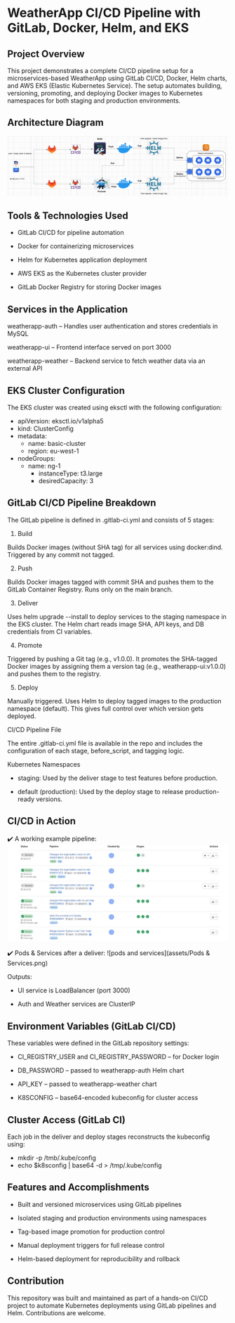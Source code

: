 
# WeatherApp CI/CD Pipeline with GitLab, Docker, Helm, and EKS



## Project Overview
This project demonstrates a complete CI/CD pipeline setup for a microservices-based WeatherApp using GitLab CI/CD, Docker, Helm charts, and AWS EKS (Elastic Kubernetes Service). The setup automates building, versioning, promoting, and deploying Docker images to Kubernetes namespaces for both staging and production environments.
## Architecture Diagram
![WeatherApp Architecture](assets/architecture.png)


## Tools & Technologies Used
- GitLab CI/CD for pipeline automation

- Docker for containerizing microservices

- Helm for Kubernetes application deployment

- AWS EKS as the Kubernetes cluster provider

- GitLab Docker Registry for storing Docker images


## Services in the Application
weatherapp-auth – Handles user authentication and stores credentials in MySQL

weatherapp-ui – Frontend interface served on port 3000

weatherapp-weather – Backend service to fetch weather data via an external API
## EKS Cluster Configuration
The EKS cluster was created using eksctl with the following configuration:

- apiVersion: eksctl.io/v1alpha5
- kind: ClusterConfig
- metadata:
  - name: basic-cluster
  - region: eu-west-1
- nodeGroups:
  - name: ng-1
    - instanceType: t3.large
    - desiredCapacity: 3

## GitLab CI/CD Pipeline Breakdown
The GitLab pipeline is defined in .gitlab-ci.yml and consists of 5 stages:

1. Build

Builds Docker images (without SHA tag) for all services using docker:dind. Triggered by any commit not tagged.

2. Push

Builds Docker images tagged with commit SHA and pushes them to the GitLab Container Registry. Runs only on the main branch.

3. Deliver

Uses helm upgrade --install to deploy services to the staging namespace in the EKS cluster. The Helm chart reads image SHA, API keys, and DB credentials from CI variables.

4. Promote

Triggered by pushing a Git tag (e.g., v1.0.0). It promotes the SHA-tagged Docker images by assigning them a version tag (e.g., weatherapp-ui:v1.0.0) and pushes them to the registry.

5. Deploy

Manually triggered. Uses Helm to deploy tagged images to the production namespace (default). This gives full control over which version gets deployed.

CI/CD Pipeline File

The entire .gitlab-ci.yml file is available in the repo and includes the configuration of each stage, before_script, and tagging logic.

Kubernetes Namespaces

- staging: Used by the deliver stage to test features before production.

- default (production): Used by the deploy stage to release production-ready versions.
## CI/CD in Action

✔️ A working example pipeline:
![pipeline](assets/pipeline.png)


✔️ Pods & Services after a deliver:
![pods and services](assets/Pods & Services.png)

Outputs:

- UI service is LoadBalancer (port 3000)

- Auth and Weather services are ClusterIP


## Environment Variables (GitLab CI/CD)

These variables were defined in the GitLab repository settings:

- CI_REGISTRY_USER and CI_REGISTRY_PASSWORD – for Docker login

- DB_PASSWORD – passed to weatherapp-auth Helm chart

- API_KEY – passed to weatherapp-weather chart

- K8SCONFIG – base64-encoded kubeconfig for cluster access


## Cluster Access (GitLab CI)

Each job in the deliver and deploy stages reconstructs the kubeconfig using:
- mkdir -p /tmb/.kube/config
- echo $k8sconfig | base64 -d > /tmp/.kube/config
## Features and Accomplishments

- Built and versioned microservices using GitLab pipelines

- Isolated staging and production environments using namespaces

- Tag-based image promotion for production control

- Manual deployment triggers for full release control

-  Helm-based deployment for reproducibility and rollback


## Contribution
This repository was built and maintained as part of a hands-on CI/CD project to automate Kubernetes deployments using GitLab pipelines and Helm. Contributions are welcome.
